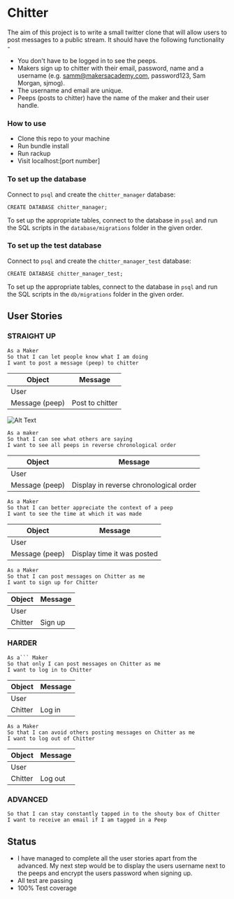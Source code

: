 # Chitter
The aim of this project is to write a small twitter clone that will allow users  to post messages to a public stream.
It should have the following functionality -
- You don't have to be logged in to see the peeps.
- Makers sign up to chitter with their email, password, name and a username (e.g. samm@makersacademy.com, password123, Sam Morgan, sjmog).
- The username and email are unique.
- Peeps (posts to chitter) have the name of the maker and their user handle.

### How to use
- Clone this repo to your machine
- Run bundle install
- Run rackup
- Visit localhost:[port number]

### To set up the database

Connect to `psql` and create the `chitter_manager` database:

```
CREATE DATABASE chitter_manager;
```

To set up the appropriate tables, connect to the database in `psql` and run the SQL scripts in the `database/migrations` folder in the given order.

### To set up the test database

Connect to `psql` and create the `chitter_manager_test` database:

```
CREATE DATABASE chitter_manager_test;
```

To set up the appropriate tables, connect to the database in `psql` and run the SQL scripts in the `db/migrations` folder in the given order.

## User Stories

### STRAIGHT UP
```
As a Maker
So that I can let people know what I am doing  
I want to post a message (peep) to chitter
```
Object | Message
-|-
User |
Message (peep) | Post to chitter

![Alt Text](https://i.postimg.cc/yYg1ZTgH/Chitter-User-Story-1.jpg)
```
As a maker
So that I can see what others are saying  
I want to see all peeps in reverse chronological order
```
Object | Message
-|-
User |
Message (peep) | Display in reverse chronological order
```
As a Maker
So that I can better appreciate the context of a peep
I want to see the time at which it was made
```
Object | Message
-|-
User |
Message (peep) | Display time it was posted
```
As a Maker
So that I can post messages on Chitter as me
I want to sign up for Chitter
```
Object | Message
-|-
User |
Chitter | Sign up

### HARDER
```
As a``` Maker
So that only I can post messages on Chitter as me
I want to log in to Chitter
```
Object | Message
-|-
User |
Chitter | Log in
```
As a Maker
So that I can avoid others posting messages on Chitter as me
I want to log out of Chitter
```
Object | Message
-|-
User |
Chitter | Log out

### ADVANCED
```As a Maker
So that I can stay constantly tapped in to the shouty box of Chitter
I want to receive an email if I am tagged in a Peep
```

## Status
- I have managed to complete all the  user stories apart from the advanced. My next step would be to display the users username next to the peeps and encrypt the users password when signing up.
- All test are passing
- 100% Test coverage
